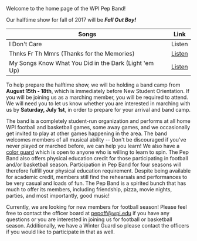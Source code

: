 
Welcome to the home page of the WPI Pep Band!

Our halftime show for fall of 2017 will be ***Fall Out Boy!***

| Songs | Link |
|-------|------|
| I Don't Care | <a class="playable" id="https://www.jwpepper.com/sheet-music/media-player.jsp?&type=audio&productID=10067890">Listen</a> |
| Thnks Fr Th Mmrs (Thanks for the Memories) | [Listen](https://www.jwpepper.com/sheet-music/media-player.jsp?&type=audio&productID=10090171) |
| My Songs Know What You Did in the Dark (Light 'em Up) | [Listen](https://www.jwpepper.com/sheet-music/media-player.jsp?&type=audio&productID=10441418) |

To help prepare the halftime show, we will be holding a band camp from **August 15th - 18th**, which is immediately before New Student Orientation. If you will be joining us as a marching member, you will be required to attend. We will need you to let us know whether you are interested in marching with us by **Saturday, July 1st**, in order to prepare for your arrival and band camp.

The band is a completely student-run organization and performs at all home WPI football and basketball games, some away games, and we occasionally get invited to play at other games happening in the area. The band welcomes members of all musical ability -- Don't be discouraged if you've never played or marched before, we can help you learn! We also have a [color guard](Color%20Guard) which is open to anyone who is willing to learn to spin. The Pep Band also offers physical education credit for those participating in football and/or basketball season. Participation in Pep Band for four seasons will therefore fulfill your physical education requirement. Despite being available for academic credit, members still find the rehearsals and performances to be very casual and loads of fun. The Pep Band is a spirited bunch that has much to offer its members, including friendship, pizza, movie nights, parties, and most importantly, good music!

Currently, we are looking for new members for football season! Please feel free to contact the officer board at [pepoff@wpi.edu](mailto:pepoff@wpi.edu) if you have any questions or you are interested in joining us for football or basketball season. Additionally, we have a Winter Guard so please contact the officers if you would like to participate in that as well.
